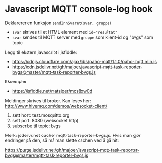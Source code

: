 # Javascript MQTT console-log hook

Deklarerer en funksjon `sendInnSvaret(svar, gruppe)`

- `svar` skrives til et HTML element med `id="resultat"`
- `svar` sendes til MQTT server med `gruppe` som klient-id og "bvgs" som topic

Legg til ekstern javascript i jsfiddle:
- https://cdnjs.cloudflare.com/ajax/libs/paho-mqtt/1.1.0/paho-mqtt.min.js
- https://cdn.jsdelivr.net/gh/majoer/javascript-mqtt-task-reporter-bvgs@master/mqtt-task-reporter-bvgs.js

Eksempler:
- https://jsfiddle.net/matsjoer/mcs8xw0d

Meldinger skrives til broker. Kan leses her: http://www.hivemq.com/demos/websocket-client/

1. sett host: test.mosquitto.org
2. sett port: 8080 (websocket http)
3. subscribe til topic: bvgs


Merk:
jsdelivr.net cacher mqtt-task-reporter-bvgs.js. Hvis man gjør endringer på den, så må man slette cachen ved å gå hit:

https://purge.jsdelivr.net/gh/majoer/javascript-mqtt-task-reporter-bvgs@master/mqtt-task-reporter-bvgs.js
